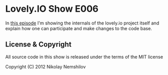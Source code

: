 # Lovely.IO Show E006

In [this episode](http://lovely.io/show/how-to-participate) I'm showing the
internals of the lovely.io project itself and explain how one can participate
and make changes to the code base.

## License & Copyright

All source code in this show is released under the terms of the MIT license

Copyright (C) 2012 Nikolay Nemshilov